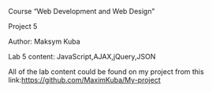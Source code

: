 Course “Web Development and Web Design”

Project 5

Author: Maksym Kuba

Lab 5 content: JavaScript,AJAX,jQuery,JSON

All of the lab content could be found on my project from this link:https://github.com/MaximKuba/My-project
